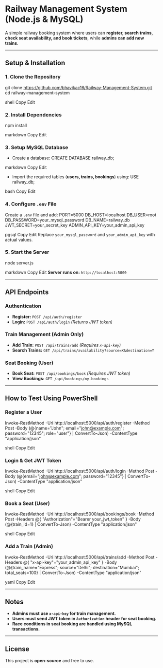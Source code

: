 #  Railway Management System (Node.js & MySQL)

A simple railway booking system where users can **register, search trains, check seat availability, and book tickets**, while **admins can add new trains**.

---

##  Setup & Installation

### 1️. Clone the Repository
git clone https://github.com/bhavikac16/Railway-Management-System.git cd railway-management-system

shell
Copy
Edit

### 2️. Install Dependencies
npm install

markdown
Copy
Edit

### 3️. Setup MySQL Database
- Create a database:
CREATE DATABASE railway_db;

markdown
Copy
Edit
- Import the required tables (**users, trains, bookings**) using:
USE railway_db;

bash
Copy
Edit

### 4️. Configure `.env` File
Create a `.env` file and add:
PORT=5000 DB_HOST=localhost DB_USER=root DB_PASSWORD=your_mysql_password DB_NAME=railway_db JWT_SECRET=your_secret_key ADMIN_API_KEY=your_admin_api_key

pgsql
Copy
Edit
Replace `your_mysql_password` and `your_admin_api_key` with actual values.

### 5️. Start the Server
node server.js

markdown
Copy
Edit
 **Server runs on:** `http://localhost:5000`

---

##  API Endpoints

###  Authentication
- **Register:** `POST /api/auth/register`
- **Login:** `POST /api/auth/login` _(Returns JWT token)_

###  Train Management (Admin Only)
- **Add Train:** `POST /api/trains/add` _(Requires `x-api-key`)_
- **Search Trains:** `GET /api/trains/availability?source=X&destination=Y`

###  Seat Booking (User)
- **Book Seat:** `POST /api/bookings/book` _(Requires JWT token)_
- **View Bookings:** `GET /api/bookings/my-bookings`

---

##  How to Test Using PowerShell

###  Register a User
Invoke-RestMethod -Uri http://localhost:5000/api/auth/register -Method Post -Body (@{name="John"; email="john@example.com"; password="12345"; role="user"} | ConvertTo-Json) -ContentType "application/json"

shell
Copy
Edit

###  Login & Get JWT Token
Invoke-RestMethod -Uri http://localhost:5000/api/auth/login -Method Post -Body (@{email="john@example.com"; password="12345"} | ConvertTo-Json) -ContentType "application/json"

shell
Copy
Edit

###  Book a Seat (User)
Invoke-RestMethod -Uri http://localhost:5000/api/bookings/book -Method Post -Headers @{ "Authorization"="Bearer your_jwt_token" } -Body (@{train_id=1} | ConvertTo-Json) -ContentType "application/json"

shell
Copy
Edit

###  Add a Train (Admin)
Invoke-RestMethod -Uri http://localhost:5000/api/trains/add -Method Post -Headers @{ "x-api-key"="your_admin_api_key" } -Body (@{train_name="Express"; source="Delhi"; destination="Mumbai"; total_seats=100} | ConvertTo-Json) -ContentType "application/json"

yaml
Copy
Edit

---

##  Notes
- **Admins must use `x-api-key` for train management.**
- **Users must send JWT token in `Authorization` header for seat booking.**
- **Race conditions in seat booking are handled using MySQL transactions.**

---

##  License
This project is **open-source** and free to use.
